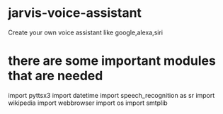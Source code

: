 # jarvis-voice-assistant
Create your own voice assistant like google,alexa,siri
# there are some important modules that are needed
import pyttsx3
import datetime
import speech_recognition as sr
import wikipedia
import webbrowser
import os
import smtplib
